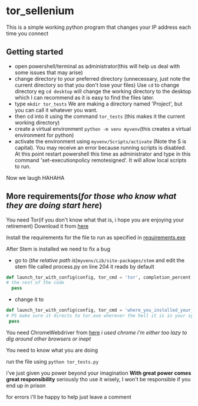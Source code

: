 # tor_sellenium

This is a simple working python program that changes your IP address each time you connect

## Getting started

* open powershell/terminal as administrator(this will help us deal with some issues that may arise)
* change directory to your preferred directory (unnecessary, just note the current directory so that you don't lose your files) Use  ```cd``` to change directory eg ```cd desktop``` will change the working directory to the desktop which I can recommend as it is easy to find the files later.
* type ```mkdir tor_tests``` We are making a directory named 'Project', but you can call it whatever you want.
* then cd into it using the command ```tor_tests``` (this makes it the current working directory)
* create a virtual environment ```python -m venv myvenv```(this creates a virtual environment for python)
* activate the environment using ```myvenv/Scripts/activate``` (Note the S is capital). You may receive an error because running scripts is disabled. At this point restart powershell this time as administrator and type in this command 'set-executionpolicy remotesigned'. It will allow local scripts to run.

Now we laugh HAHAHA
## More requirements(*for those who know what they are doing start here*)
You need Tor(if you don't know what that is, i hope you are enjoying your retirement)
Download it from [here](https://www.torproject.org/download/)

Install the requirements for the file to run as specified in [requirements.exe](https://github.com/kgarchie/tor_selenium/blob/master/requirements.txt)

After Stem is installed we need to fix a bug
  - go to (*the relative path is*)`myvenv/Lib/site-packages/stem` and edit the stem file called process.py on line 204
  it reads by default
  ```python
  def launch_tor_with_config(config, tor_cmd = 'tor', completion_percent = 100, init_msg_handler = None, timeout = DEFAULT_INIT_TIMEOUT, take_ownership = False, close_output = True):
  # the rest of the code
    pass
  ```
  - change it to
   ```python
   def launch_tor_with_config(config, tor_cmd = 'where_you_installed_your_tor_browser\\Tor Browser\\Browser\\TorBrowser\\Tor\\tor.exe', completion_percent = 100, init_msg_handler = None, timeout = DEFAULT_INIT_TIMEOUT, take_ownership = False, close_output = True):
   # PS make sure it directs to tor.exe wherever the hell it is in your system
    pass
   ```

You need ChromeWebdriver from [here](https://chromedriver.chromium.org/downloads) *i used chrome i'm either too lazy to dig around other browsers or inept*

You need to know what you are doing

run the file using `python tor_tests.py`

i've just given you power beyond your imagination **With great power comes great responsibility** seriously tho use it wisely, I won't be responsible if you end up in prison

for errors i'll be happy to help just leave a comment
